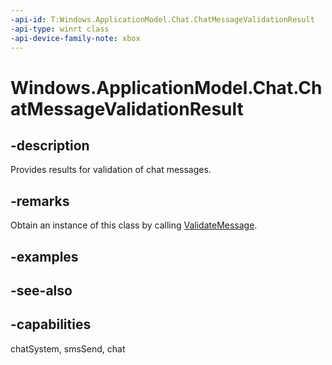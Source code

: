 ```yaml
---
-api-id: T:Windows.ApplicationModel.Chat.ChatMessageValidationResult
-api-type: winrt class
-api-device-family-note: xbox
---
```


<!-- Class syntax.
public class ChatMessageValidationResult : Windows.ApplicationModel.Chat.IChatMessageValidationResult
-->

# Windows.ApplicationModel.Chat.ChatMessageValidationResult

## -description
Provides results for validation of chat messages.

## -remarks
Obtain an instance of this class by calling [ValidateMessage](chatmessagestore_validatemessage_660151262.md).

## -examples

## -see-also

## -capabilities
chatSystem, smsSend, chat
